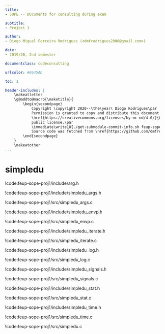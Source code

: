 ```yaml
---
title:
- SOPE -- DOcuments for consulting during exam

subtitle:
- Project 1

author:
- Diogo Miguel Ferreira Rodrigues (<dmfrodrigues2000@gmail.com>)

date:
- 2019/20, 2nd semester

documentclass: codeconsulting

urlcolor: #0645AD

toc: 1

header-includes: |
    \makeatletter
    \g@addto@macro{\maketitle}{
        \begin{secondpage}
            Copyright \copyright 2020--\the\year\ Diogo Rodrigues\par
            Permission is granted to copy and distribute this document under the terms of the
            \href{https://creativecommons.org/licenses/by-nc-nd/4.0/}{Creative Commons Attribution-NonCommercial-NoDerivatives 4.0 International}
            public license.\par
            \immediate\write18{./get-submodule-commit-info.sh feup-sope-proj1 > sope-consulta-proj1-tmp.tex}
            Source code was fetched from \href{https://github.com/dmfrodrigues/feup-sope-proj1}{dmfrodrigues/feup-sope-proj1}, commit \input{sope-consulta-proj1-tmp.tex}\unskip, where it is published under the \href{https://www.gnu.org/licenses/gpl-3.0}{GNU General Public License v3}.
        \end{secondpage}
    }
    \makeatother
...
```

# simpledu

!code:feup-sope-proj1/include/arg.h

!code:feup-sope-proj1/include/simpledu_args.h

!code:feup-sope-proj1/src/simpledu_args.c

!code:feup-sope-proj1/include/simpledu_envp.h

!code:feup-sope-proj1/src/simpledu_envp.c

!code:feup-sope-proj1/include/simpledu_iterate.h

!code:feup-sope-proj1/src/simpledu_iterate.c

!code:feup-sope-proj1/include/simpledu_log.h

!code:feup-sope-proj1/src/simpledu_log.c

!code:feup-sope-proj1/include/simpledu_signals.h

!code:feup-sope-proj1/src/simpledu_signals.c

!code:feup-sope-proj1/include/simpledu_stat.h

!code:feup-sope-proj1/src/simpledu_stat.c

!code:feup-sope-proj1/include/simpledu_time.h

!code:feup-sope-proj1/src/simpledu_time.c

!code:feup-sope-proj1/src/simpledu.c
